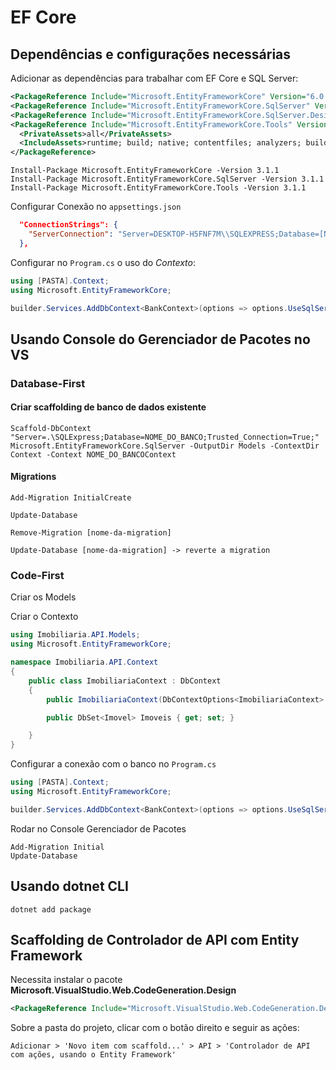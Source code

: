 # EF Core



## Dependências e configurações necessárias

Adicionar as dependências para trabalhar com EF Core e SQL Server:

```xml
<PackageReference Include="Microsoft.EntityFrameworkCore" Version="6.0.4" />
<PackageReference Include="Microsoft.EntityFrameworkCore.SqlServer" Version="6.0.4" />
<PackageReference Include="Microsoft.EntityFrameworkCore.SqlServer.Design" Version="1.1.6" />
<PackageReference Include="Microsoft.EntityFrameworkCore.Tools" Version="6.0.4">
  <PrivateAssets>all</PrivateAssets>
  <IncludeAssets>runtime; build; native; contentfiles; analyzers; buildtransitive</IncludeAssets>
</PackageReference>
```

```
Install-Package Microsoft.EntityFrameworkCore -Version 3.1.1
Install-Package Microsoft.EntityFrameworkCore.SqlServer -Version 3.1.1
Install-Package Microsoft.EntityFrameworkCore.Tools -Version 3.1.1
```

Configurar Conexão no `appsettings.json`

```json
  "ConnectionStrings": {
    "ServerConnection": "Server=DESKTOP-H5FNF7M\\SQLEXPRESS;Database=[NOME_DO_BANCO];Trusted_Connection=True;"
  },
```

Configurar no `Program.cs` o uso do _Contexto_:

```c#
using [PASTA].Context;
using Microsoft.EntityFrameworkCore;

builder.Services.AddDbContext<BankContext>(options => options.UseSqlServer(builder.Configuration.GetConnectionString("ServerConnection")));
```



## Usando Console do Gerenciador de Pacotes no VS

### Database-First

#### Criar scaffolding de banco de dados existente

```
Scaffold-DbContext "Server=.\SQLExpress;Database=NOME_DO_BANCO;Trusted_Connection=True;" Microsoft.EntityFrameworkCore.SqlServer -OutputDir Models -ContextDir Context -Context NOME_DO_BANCOContext
```

#### Migrations

```
Add-Migration InitialCreate

Update-Database

Remove-Migration [nome-da-migration]

Update-Database [nome-da-migration] -> reverte a migration
```



### Code-First

Criar os Models

Criar o Contexto

```c#
using Imobiliaria.API.Models;
using Microsoft.EntityFrameworkCore;

namespace Imobiliaria.API.Context
{
    public class ImobiliariaContext : DbContext
    {
        public ImobiliariaContext(DbContextOptions<ImobiliariaContext> options) : base(options) { }

        public DbSet<Imovel> Imoveis { get; set; }

    }
}
```

Configurar a conexão com o banco no `Program.cs`

```c#
using [PASTA].Context;
using Microsoft.EntityFrameworkCore;

builder.Services.AddDbContext<BankContext>(options => options.UseSqlServer(builder.Configuration.GetConnectionString("ServerConnection")));
```

Rodar no Console Gerenciador de Pacotes

```
Add-Migration Initial
Update-Database
```

 

## Usando dotnet CLI

```
dotnet add package
```



## Scaffolding de Controlador de API com Entity Framework

Necessita instalar o pacote **Microsoft.VisualStudio.Web.CodeGeneration.Design**

```xml
<PackageReference Include="Microsoft.VisualStudio.Web.CodeGeneration.Design" Version="6.0.4" />
```

Sobre a pasta do projeto, clicar com o botão direito e seguir as ações:

```
Adicionar > 'Novo item com scaffold...' > API > 'Controlador de API com ações, usando o Entity Framework'
```


